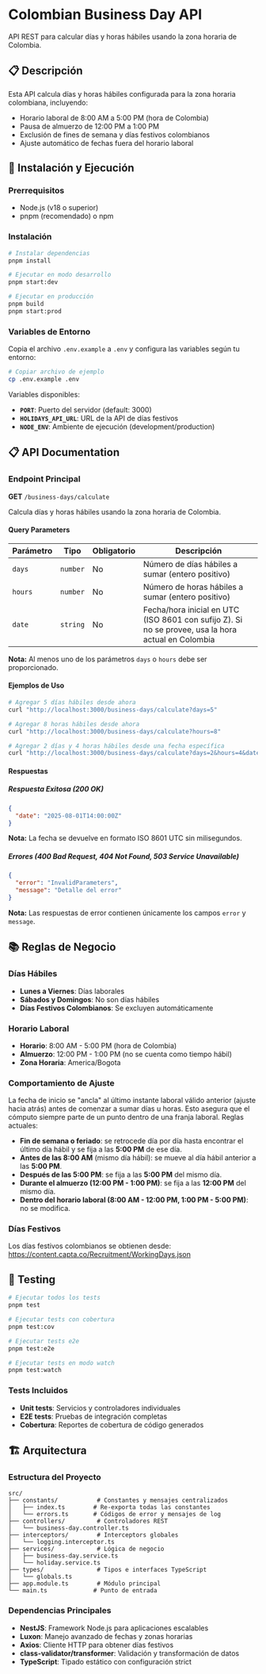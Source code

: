 # Colombian Business Day API

API REST para calcular días y horas hábiles usando la zona horaria de Colombia.

## 📋 Descripción

Esta API calcula días y horas hábiles configurada para la zona horaria colombiana, incluyendo:
- Horario laboral de 8:00 AM a 5:00 PM (hora de Colombia)
- Pausa de almuerzo de 12:00 PM a 1:00 PM
- Exclusión de fines de semana y días festivos colombianos
- Ajuste automático de fechas fuera del horario laboral

## 🚀 Instalación y Ejecución

### Prerrequisitos
- Node.js (v18 o superior)
- pnpm (recomendado) o npm

### Instalación
```bash
# Instalar dependencias
pnpm install

# Ejecutar en modo desarrollo
pnpm start:dev

# Ejecutar en producción
pnpm build
pnpm start:prod
```

### Variables de Entorno
Copia el archivo `.env.example` a `.env` y configura las variables según tu entorno:

```bash
# Copiar archivo de ejemplo
cp .env.example .env
```

Variables disponibles:
- **`PORT`**: Puerto del servidor (default: 3000)
- **`HOLIDAYS_API_URL`**: URL de la API de días festivos
- **`NODE_ENV`**: Ambiente de ejecución (development/production)

## 📋 API Documentation

### Endpoint Principal

**GET** `/business-days/calculate`

Calcula días y horas hábiles usando la zona horaria de Colombia.

#### Query Parameters

| Parámetro | Tipo | Obligatorio | Descripción |
|-----------|------|-------------|-------------|
| `days` | `number` | No | Número de días hábiles a sumar (entero positivo) |
| `hours` | `number` | No | Número de horas hábiles a sumar (entero positivo) |
| `date` | `string` | No | Fecha/hora inicial en UTC (ISO 8601 con sufijo Z). Si no se provee, usa la hora actual en Colombia |

**Nota:** Al menos uno de los parámetros `days` o `hours` debe ser proporcionado.

#### Ejemplos de Uso

```bash
# Agregar 5 días hábiles desde ahora
curl "http://localhost:3000/business-days/calculate?days=5"

# Agregar 8 horas hábiles desde ahora
curl "http://localhost:3000/business-days/calculate?hours=8"

# Agregar 2 días y 4 horas hábiles desde una fecha específica
curl "http://localhost:3000/business-days/calculate?days=2&hours=4&date=2025-08-01T14:00:00Z"
```

#### Respuestas

##### Respuesta Exitosa (200 OK)
```json
{
  "date": "2025-08-01T14:00:00Z"
}
```

**Nota:** La fecha se devuelve en formato ISO 8601 UTC sin milisegundos.

##### Errores (400 Bad Request, 404 Not Found, 503 Service Unavailable)
```json
{
  "error": "InvalidParameters",
  "message": "Detalle del error"
}
```

**Nota:** Las respuestas de error contienen únicamente los campos `error` y `message`.

## 📚 Reglas de Negocio

### Días Hábiles
- **Lunes a Viernes**: Días laborales
- **Sábados y Domingos**: No son días hábiles
- **Días Festivos Colombianos**: Se excluyen automáticamente

### Horario Laboral
- **Horario**: 8:00 AM - 5:00 PM (hora de Colombia)
- **Almuerzo**: 12:00 PM - 1:00 PM (no se cuenta como tiempo hábil)
- **Zona Horaria**: America/Bogota

### Comportamiento de Ajuste
La fecha de inicio se "ancla" al último instante laboral válido anterior (ajuste hacia atrás) antes de comenzar a sumar días u horas. Esto asegura que el cómputo siempre parte de un punto dentro de una franja laboral. Reglas actuales:

- **Fin de semana o feriado**: se retrocede día por día hasta encontrar el último día hábil y se fija a las **5:00 PM** de ese día.
- **Antes de las 8:00 AM** (mismo día hábil): se mueve al día hábil anterior a las **5:00 PM**.
- **Después de las 5:00 PM**: se fija a las **5:00 PM** del mismo día.
- **Durante el almuerzo (12:00 PM - 1:00 PM)**: se fija a las **12:00 PM** del mismo día.
- **Dentro del horario laboral (8:00 AM - 12:00 PM, 1:00 PM - 5:00 PM)**: no se modifica.

### Días Festivos
Los días festivos colombianos se obtienen desde: https://content.capta.co/Recruitment/WorkingDays.json

## 🧪 Testing

```bash
# Ejecutar todos los tests
pnpm test

# Ejecutar tests con cobertura
pnpm test:cov

# Ejecutar tests e2e
pnpm test:e2e

# Ejecutar tests en modo watch
pnpm test:watch
```

### Tests Incluidos
- **Unit tests**: Servicios y controladores individuales
- **E2E tests**: Pruebas de integración completas
- **Cobertura**: Reportes de cobertura de código generados

## 🏗️ Arquitectura

### Estructura del Proyecto
```
src/
├── constants/           # Constantes y mensajes centralizados
│   ├── index.ts        # Re-exporta todas las constantes
│   └── errors.ts       # Códigos de error y mensajes de log
├── controllers/         # Controladores REST
│   └── business-day.controller.ts
├── interceptors/        # Interceptors globales
│   └── logging.interceptor.ts
├── services/            # Lógica de negocio
│   ├── business-day.service.ts
│   └── holiday.service.ts
├── types/               # Tipos e interfaces TypeScript
│   └── globals.ts
├── app.module.ts        # Módulo principal
└── main.ts             # Punto de entrada
```

### Dependencias Principales
- **NestJS**: Framework Node.js para aplicaciones escalables
- **Luxon**: Manejo avanzado de fechas y zonas horarias
- **Axios**: Cliente HTTP para obtener días festivos
- **class-validator/transformer**: Validación y transformación de datos
- **TypeScript**: Tipado estático con configuración strict